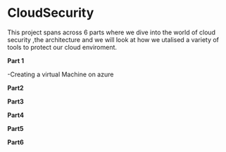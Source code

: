 # CloudSecurity
This project spans across 6 parts where we dive into the world of cloud security ,the architecture and we will look at how we utalised a variety of tools to protect our cloud enviroment.

**Part 1**

-Creating a virtual Machine on azure 


**Part2**

**Part3**

**Part4**

**Part5**

**Part6**




